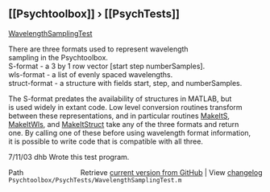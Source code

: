 ## [[Psychtoolbox]] &#8250; [[PsychTests]]

[WavelengthSamplingTest](WavelengthSamplingTest)  
  
There are three formats used to represent wavelength  
sampling in the Psychtoolbox.    
  S-format      - a 3 by 1 row vector [start step numberSamples].  
  wls-format    - a list of evenly spaced wavelengths.  
  struct-format - a structure with fields start, step, and numberSamples.  
  
The S-format predates the availability of structures in MATLAB, but  
is used widely in extant code.  Low level conversion routines transform  
between these representations, and in particular routines [MakeItS](MakeItS),  
[MakeItWls](MakeItWls), and [MakeItStruct](MakeItStruct) take any of the three formats and return  
one.  By calling one of these before using wavelength format information,  
it is possible to write code that is compatible with all three.  
  
7/11/03  dhb  Wrote this test program.  




<div class="code_header" style="text-align:right;">
  <span style="float:left;">Path&nbsp;&nbsp;</span> <span class="counter">Retrieve <a href=
  "https://raw.github.com/Psychtoolbox-3/Psychtoolbox-3/beta/Psychtoolbox/PsychTests/WavelengthSamplingTest.m">current version from GitHub</a> | View <a href=
  "https://github.com/Psychtoolbox-3/Psychtoolbox-3/commits/beta/Psychtoolbox/PsychTests/WavelengthSamplingTest.m">changelog</a></span>
</div>
<div class="code">
  <code>Psychtoolbox/PsychTests/WavelengthSamplingTest.m</code>
</div>

